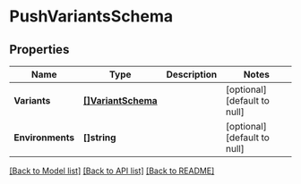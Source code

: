 # PushVariantsSchema

## Properties
Name | Type | Description | Notes
------------ | ------------- | ------------- | -------------
**Variants** | [**[]VariantSchema**](variantSchema.md) |  | [optional] [default to null]
**Environments** | **[]string** |  | [optional] [default to null]

[[Back to Model list]](../README.md#documentation-for-models) [[Back to API list]](../README.md#documentation-for-api-endpoints) [[Back to README]](../README.md)

